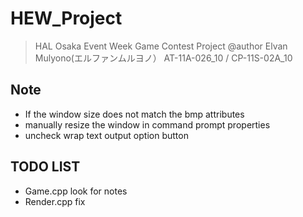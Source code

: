 # HEW_Project
>HAL Osaka Event Week Game Contest Project
>@author	Elvan Mulyono(エルファンムルヨノ）
>AT-11A-026_10 / CP-11S-02A_10

## Note
- If the window size does not match the bmp attributes
- manually resize the window in command prompt properties
- uncheck wrap text output option button 
## TODO LIST 
- Game.cpp look for notes
- Render.cpp fix 
